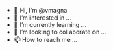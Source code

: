 - 👋 Hi, I’m @vmagna
- 👀 I’m interested in ...
- 🌱 I’m currently learning ...
- 💞️ I’m looking to collaborate on ...
- 📫 How to reach me ...

<!---
vmagna/vmagna is a ✨ special ✨ repository because its `README.md` (this file) appears on your GitHub profile.
You can click the Preview link to take a look at your changes.
--->
